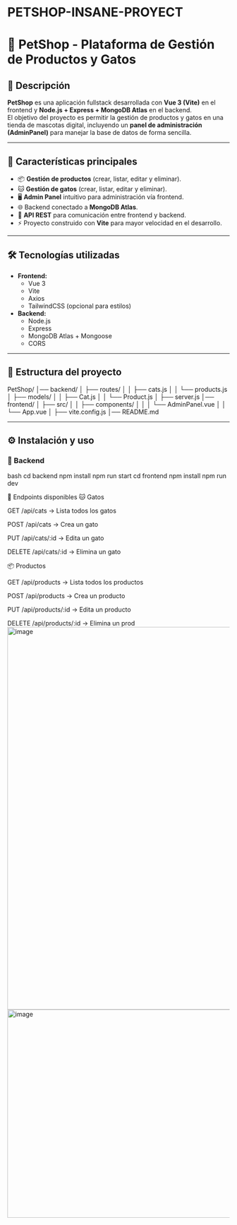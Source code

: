# PETSHOP-INSANE-PROYECT
# 🐾 PetShop - Plataforma de Gestión de Productos y Gatos

## 📌 Descripción
**PetShop** es una aplicación fullstack desarrollada con **Vue 3 (Vite)** en el frontend y **Node.js + Express + MongoDB Atlas** en el backend.  
El objetivo del proyecto es permitir la gestión de productos y gatos en una tienda de mascotas digital, incluyendo un **panel de administración (AdminPanel)** para manejar la base de datos de forma sencilla.

---

## 🚀 Características principales
- 📦 **Gestión de productos** (crear, listar, editar y eliminar).
- 🐱 **Gestión de gatos** (crear, listar, editar y eliminar).
- 🖥️ **Admin Panel** intuitivo para administración vía frontend.
- 🌐 Backend conectado a **MongoDB Atlas**.
- 🔗 **API REST** para comunicación entre frontend y backend.
- ⚡ Proyecto construido con **Vite** para mayor velocidad en el desarrollo.

---

## 🛠️ Tecnologías utilizadas
- **Frontend:**
  - Vue 3
  - Vite
  - Axios
  - TailwindCSS (opcional para estilos)
- **Backend:**
  - Node.js
  - Express
  - MongoDB Atlas + Mongoose
  - CORS

---

## 📂 Estructura del proyecto
PetShop/
│── backend/
│ ├── routes/
│ │ ├── cats.js
│ │ └── products.js
│ ├── models/
│ │ ├── Cat.js
│ │ └── Product.js
│ ├── server.js
│── frontend/
│ ├── src/
│ │ ├── components/
│ │ │ └── AdminPanel.vue
│ │ └── App.vue
│ ├── vite.config.js
│── README.md


---

## ⚙️ Instalación y uso

### 🔹 Backend
bash
cd backend
npm install
npm run start
cd frontend
npm install
npm run dev

🔗 Endpoints disponibles
🐱 Gatos

GET /api/cats → Lista todos los gatos

POST /api/cats → Crea un gato

PUT /api/cats/:id → Edita un gato

DELETE /api/cats/:id → Elimina un gato

📦 Productos

GET /api/products → Lista todos los productos

POST /api/products → Crea un producto

PUT /api/products/:id → Edita un producto

DELETE /api/products/:id → Elimina un prod
<img width="1185" height="867" alt="image" src="https://github.com/user-attachments/assets/b7032a3b-31ab-4de7-ab28-4bc743dc6c18" />
<img width="733" height="472" alt="image" src="https://github.com/user-attachments/assets/114b070a-b052-4289-8a31-ffe79e4b721c" />

